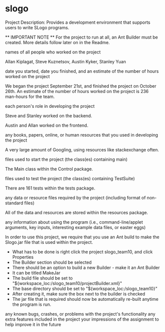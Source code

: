 slogo
=====

Project Description: Provides a development environment that supports users to write SLogo programs.

** IMPORTANT NOTE **
For the project to run at all, an Ant Builder must be created. More details follow later on in the Readme.

names of all people who worked on the project

Allan Kiplagat, Steve Kuznetsov, Austin Kyker, Stanley Yuan

date you started, date you finished, and an estimate of the number of hours worked on the project

We began the project September 21st, and finished the project on October 26th. 
An estimate of the number of hours worked on the project is 236 man-hours for the team.

each person's role in developing the project

Steve and Stanley worked on the backend.

Austin and Allan worked on the frontend. 

any books, papers, online, or human resources that you used in developing the project

A very large amount of Googling, using resources like stackexchange often.

files used to start the project (the class(es) containing main)

The Main class within the Control package.

files used to test the project (the class(es) containing TestSuite)

There are 161 tests within the tests package.

any data or resource files required by the project (including format of non-standard files)

All of the data and resources are stored within the resources package.

any information about using the program (i.e., command-line/applet arguments, key inputs, interesting example data files, or easter eggs)

In order to use this project, we require that you use an Ant build to make the Slogo.jar file that is used within the project.

* What has to be done is right click the project slogo_team10, and click Properties
* The Builder section should be selected
* There should be an option to build a new Builder - make it an Ant Builder
* It can be titled MakeJar
* The build file should be set to "${workspace_loc:/slogo_team10/projectBuilder.xml}"
* The base directory should be set to "${workspace_loc:/slogo_team10}"
* After creating it, make sure the box next to the builder is checked
* The jar file that is required should now be automatically re-built anytime the program is run.

any known bugs, crashes, or problems with the project's functionality
any extra features included in the project
your impressions of the assignment to help improve it in the future

